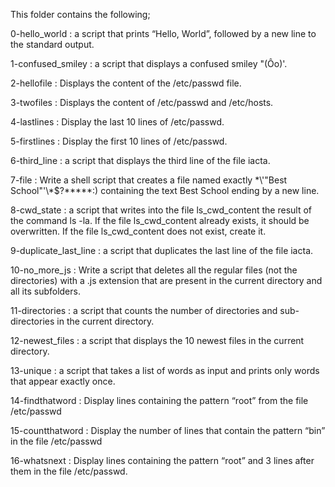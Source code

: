This folder contains the following;

0-hello_world : a script that prints “Hello, World”, followed by a new line to the standard output.

1-confused_smiley : a script that displays a confused smiley "(Ôo)'.

2-hellofile : Displays the content of the /etc/passwd file.

3-twofiles : Displays the content of /etc/passwd and /etc/hosts.

4-lastlines : Display the last 10 lines of /etc/passwd.

5-firstlines : Display the first 10 lines of /etc/passwd.

6-third_line : a script that displays the third line of the file iacta.

7-file : Write a shell script that creates a file named exactly \*\\'"Best School"\'\\*$\?\*\*\*\*\*:) containing the text Best School ending by a new line.

8-cwd_state : a script that writes into the file ls_cwd_content the result of the command ls -la. If the file ls_cwd_content already exists, it should be overwritten. If the file ls_cwd_content does not exist, create it.

9-duplicate_last_line : a script that duplicates the last line of the file iacta.

10-no_more_js : Write a script that deletes all the regular files (not the directories) with a .js extension that are present in the current directory and all its subfolders.

11-directories : a script that counts the number of directories and sub-directories in the current directory.

12-newest_files : a script that displays the 10 newest files in the current directory.

13-unique :  a script that takes a list of words as input and prints only words that appear exactly once.

14-findthatword : Display lines containing the pattern “root” from the file /etc/passwd

15-countthatword : Display the number of lines that contain the pattern “bin” in the file /etc/passwd

16-whatsnext : Display lines containing the pattern “root” and 3 lines after them in the file /etc/passwd. 
